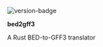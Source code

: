 ![version-badge](https://img.shields.io/badge/version-0.1.0--development-orange)

**bed2gff3**

A Rust BED-to-GFF3 translator